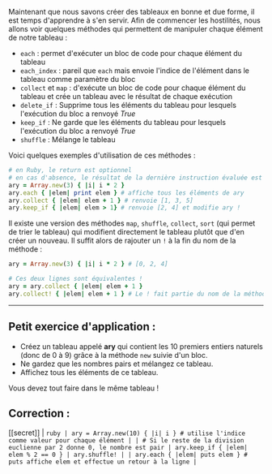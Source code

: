 Maintenant que nous savons créer des tableaux en bonne et due forme, il est temps d'apprendre à s'en servir. Afin de commencer les hostilités, nous allons voir quelques méthodes qui permettent de manipuler chaque élément de notre tableau :

- `each` : permet d'exécuter un bloc de code pour chaque élément du tableau
- `each_index` : pareil que `each` mais envoie l'indice de l'élément dans le tableau comme paramètre du bloc
- `collect` et `map` : d'exécute un bloc de code pour chaque élément du tableau et crée un tableau avec le résultat de chaque exécution
- `delete_if` : Supprime tous les éléments du tableau pour lesquels l'exécution du bloc a renvoyé *True*
- `keep_if` : Ne garde que les éléments du tableau pour lesquels l'exécution du bloc a renvoyé *True*
- `shuffle` : Mélange le tableau

Voici quelques exemples d'utilisation de ces méthodes :

```ruby
# en Ruby, le return est optionnel
# en cas d'absence, le résultat de la dernière instruction évaluée est retourné
ary = Array.new(3) { |i| i * 2 }
ary.each { |elem| print elem } # affiche tous les éléments de ary
ary.collect { |elem| elem + 1 } # renvoie [1, 3, 5]
ary.keep_if { |elem| elem > 1} # renvoie [2, 4] et modifie ary !
```

Il existe une version des méthodes `map`, `shuffle`, `collect`, `sort` (qui permet de trier le tableau) qui modifient directement le tableau plutôt que d'en créer un nouveau. Il suffit alors de rajouter un `!` à la fin du nom de la méthode :

```ruby
ary = Array.new(3) { |i| i * 2 } # [0, 2, 4]

# Ces deux lignes sont équivalentes !
ary = ary.collect { |elem| elem + 1 }
ary.collect! { |elem| elem + 1 } # Le ! fait partie du nom de la méthode, pas d'espace entre collect et !
```

-----------

Petit exercice d'application :
------------------------------

- Créez un tableau appelé **ary** qui contient les 10 premiers entiers naturels (donc de 0 à 9) grâce à la méthode `new` suivie d'un bloc.
- Ne gardez que les nombres pairs et mélangez ce tableau.
- Affichez tous les éléments de ce tableau.

Vous devez tout faire dans le même tableau !

Correction :
------------

[[secret]]
| ```ruby
| ary = Array.new(10) { |i| i } # utilise l'indice comme valeur pour chaque élément
|
| # Si le reste de la division euclienne par 2 donne 0, le nombre est pair
| ary.keep_if { |elem| elem % 2 == 0 }
| ary.shuffle!
|
| ary.each { |elem| puts elem } # puts affiche elem et effectue un retour à la ligne
| ```